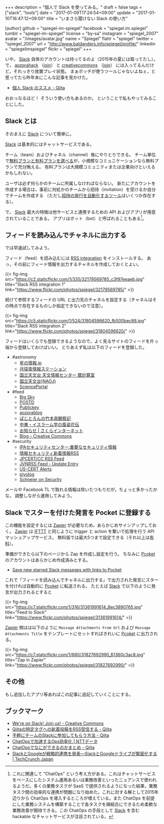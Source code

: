 +++
description = "個人で Slack を使ってみる。"
draft = false
tags = ["slack", "tools"]
date = "2017-01-09T17:24:54+09:00"
update = "2017-01-10T16:47:12+09:00"
title = "いまさら聞けない Slack の使い方"

[author]
  github = "spiegel-im-spiegel"
  facebook = "spiegel.im.spiegel"
  tumblr = "spiegel-im-spiegel"
  license = "by-sa"
  instagram = "spiegel_2007"
  avatar = "/images/avatar.jpg"
  name = "Spiegel"
  flattr = "spiegel"
  twitter = "spiegel_2007"
  url = "http://www.baldanders.info/spiegel/profile/"
  linkedin = "spiegelimspiegel"
  flickr = "spiegel"
+++

いや， [Slack] 自体のアカウントは持ってるのよ（2015年の夏には取ってたし）。
で， [aozorahack] （[join](https://aozoraslackin.herokuapp.com/)） と [creativecommons] （[join](https://slack-signup.creativecommons.org/)） には入ってるんだけど，それっきり放置プレイ状態。
まぁボッチが使うツールじゃないよねぇ，と思ってたら昨年末にこんな記事を見かけた。

- [個人 Slack のススメ - Qiita](http://qiita.com/saitotak/items/ac0eb7ddc0d8d83cbe91)

おおっなるほど！ そういう使い方もあるのか。
ということで私もやってみることにした。

## Slack とは

そのまえに [Slack] について簡単に。

[Slack] は基本的にはチャットサービスである。

チーム（team）およびチャネル（channel）毎にやりとりできる。
チーム単位で[無料プランと有料プランを選べる](https://slack.com/pricing)が，小規模なコミュニケーションなら無料プランで充分賄える。
有料プランは大規模コミュニティまたは企業向けといえるかもしれない。

ユーザは必ず何らかのチームに所属しなければならない。
新たにアカウントを作成する場合は，事前に何処かのチームから招待（invitation）を受けるか自分でチームを作成する
（ただし[招待の発行を自動化するツール](http://qiita.com/homata/items/d809e7489b4d14f0768b "手軽にチームのSlackに参加してもらう方法 - Qiita")はいくつか存在する）。

で， [Slack] 最大の特徴は他サービスと連携するための API およびアプリが用意されていることである。
アプリはボット（bot）と呼ばれることもある[^co]。

[^co]: これに関連して “ChatOps” という考え方がある。これはチャットサービスをベースにしたシステム運用あるいは業務改善といったニュアンスで使われるようだ。多くの業務タスクが SaaS で提供されるようになった結果，業務タスク間の効率的な連携が問題になり始めた。これに対する解として2015年辺りから ChatOps を導入するところが増えている。また ChatOps を前提にした業務システムを構築することで各タスクを疎結合にできるため柔軟な業務改善が期待できる。この ChatOps の手段として [Slack] を含む hackable なチャットサービスが注目されている。

## フィードを読み込んでチャネルに出力する

では早速試してみよう。

フィード（feed）を読み込むには [RSS integration](https://slack.com/apps/A0F81R7U7-rss) をインストールする。
あっ，その前にフィード情報を出力するチャネルを作成しておくとよい。

{{< fig-img src="https://c2.staticflickr.com/1/335/32179569785_c3f97eeaeb.jpg" title="Slack RSS integration 1"  link="https://www.flickr.com/photos/spiegel/32179569785/" >}}

続けて参照するフィードの URL と出力先のチャネルを設定する（チャネルはその時点で存在するものしか指定できないので注意）。

{{< fig-img src="https://c5.staticflickr.com/1/524/31804596620_fb500bec88.jpg" title="Slack RSS integration 2"  link="https://www.flickr.com/photos/spiegel/31804596620/" >}}

フィードはいくらでも登録できるようなので，よく見るサイトのフィードを片っ端から登録しておけばいい。
とりあえず私は以下のフィードを登録した。

- #astronomy
    - [星の情報.jp](https://news.local-group.jp/rss.rdf)
    - [月探査情報ステーション](http://moonstation.jp/feed)
    - [国立天文台 天文情報センター 暦計算室](http://eco.mtk.nao.ac.jp/koyomi/site/koyomi.rdf)
    - [国立天文台(NAOJ)](http://www.nao.ac.jp/atom.xml)
    - [SciencePortal](http://scienceportal.jst.go.jp/rss/news.rdf)
- #feed
    - [Big Sky](http://mattn.kaoriya.net/index.rss)
    - [POSTD](http://postd.cc/feed/)
    - [Publickey](http://www.publickey1.jp/atom.xml)
    - [aozorablog](http://www.aozora.gr.jp/aozorablog/?feed=atom)
    - [ぽじとろんの竹本泉観察記](http://rss.exblog.jp/rss/exblog/positron/index.xml)
    - [中東・イスラーム学の風姿花伝](http://ikeuchisatoshi.com/feed/)
    - [お知らせ | さくらインターネット](https://www.sakura.ad.jp/rss/info.rdf)
    - [Blog – Creative Commons](https://creativecommons.org/blog/feed/)
- #security
    - [IPAセキュリティセンター:重要なセキュリティ情報](https://www.ipa.go.jp/security/rss/alert.rdf)
    - [情報セキュリティ新着情報RSS](https://www.ipa.go.jp/security/rss/info.rdf)
    - [JPCERT/CC RSS Feed](https://www.jpcert.or.jp/rss/jpcert.rdf)
    - [JVNRSS Feed - Update Entry](http://jvn.jp/rss/jvn.rdf)
    - [US-CERT Alerts](http://www.us-cert.gov/ncas/alerts.xml)
    - [piyolog](http://d.hatena.ne.jp/Kango/rss)
    - [Schneier on Security](https://www.schneier.com/blog/atom.xml)

メールや Facebook TL で取れる情報は除いたつもりだが，ちょっと多かったかな。
調整しながら運用してみよう。

## Slack でスターを付けた発言を Pocket に登録する

この機能を設定するには [Zapier] が必要なため，あらかじめサインアップしておく。
[Zapier] は [IFTTT] と同じように trigger と action を繋いで処理を行う API マッシュアップサービス。
無料版では最大5つまで設定できる（それ以上は[有料](https://slack.com/pricing)）。

準備ができたら以下のページから Zap を作成し設定を行う。
ちなみに [Pcoket] のアカウントはあらかじめ作成済みとする。

- [Save new starred Slack messages with links to Pocket](https://zapier.com/app/editor/template/1702)

これで「フィードを読み込んでチャネルに出力する」で出力された発言にスターを付ければ自動的に [Pcoket] に転送される。
たとえば [Slack] で以下のように発言が出力されるとすると

{{< fig-img src="https://c7.staticflickr.com/1/316/31361991614_8ec3890765.jpg" title="Feed to Slack"  link="https://www.flickr.com/photos/spiegel/31361991614/" >}}

[Zapier] 側はは以下のように `Massage Attachments From Url` および `Massage Attachments Title` をテンプレートにセットすればきれいに [Pcoket] に出力される。

{{< fig-img src="https://c7.staticflickr.com/1/680/31827692990_61360c3ac8.jpg" title="Zap in Zapier"  link="https://www.flickr.com/photos/spiegel/31827692990/" >}}

## その他

もし追加したアプリ等あればこの記事に追記していくことにする。

## ブックマーク

- [We're on Slack! Join us! - Creative Commons](https://creativecommons.org/2016/10/18/slack-announcement/)
- [Qiitaの特定タグへの新着投稿をRSS受信する - Qiita](http://qiita.com/takecy/items/7e587e91aa2574926299)
- [手軽にチームのSlackに参加してもらう方法 - Qiita](http://qiita.com/homata/items/d809e7489b4d14f0768b)
- [ChatOpsで加速するOps効率化 | NTTデータ](http://www.nttdata.com/jp/ja/insights/trend_keyword/2016070701.html)
- [ChatOpsでなにができるのかまとめ - Qiita](http://qiita.com/m_mizutani/items/f7fa7b1d1c077b139f98)
- [SlackとGoogleが戦略的連携を発表―SlackとGoogleドライブが緊密化する | TechCrunch Japan](http://jp.techcrunch.com/2016/12/08/20161207slack-and-google-announce-partnership-focused-on-better-integrating-their-services/)

[Slack]: https://slack.com/ "Slack: Be less busy"
[Zapier]: https://zapier.com/ "The best apps. Better together. - Zapier"
[IFTTT]: https://ifttt.com/ "Learn how IFTTT works - IFTTT"
[Pcoket]: https://getpocket.com/
[aozorahack]: https://aozorahack.slack.com/
[creativecommons]: https://creativecommons.slack.com/
